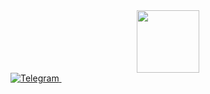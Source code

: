 <div id="header" align="center">
  <img src="https://media.giphy.com/media/M9gbBd9nbDrOTu1Mqx/giphy.gif" width="100"/>
</div>

<div id="badges">
  <a href="https://t.me/avariuous">
    <img src="https://img.shields.io/badge/Telegram-blue?style=for-the-badge&logo=linkedin&logoColor=white" alt="Telegram"/>
  </a>
  

        
<img src="https://komarev.com/ghpvc/?username=avariuous&style=flat-square&color=blue" alt=""/>

 
 </div>
